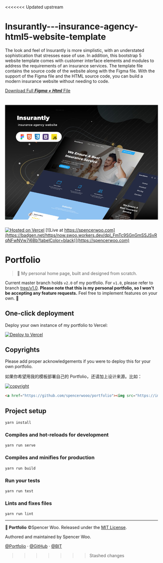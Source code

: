 <<<<<<< Updated upstream
# Insurantly---insurance-agency-html5-website-template
The look and feel of Insurantly is more simplistic, with an understated sophistication that stresses ease of use. In addition, this bootstrap 5 website template comes with customer interface elements and modules to address the requirements of an insurance services. The template file contains the source code of the website along with the Figma file. With the support of the Figma file and the HTML source code, you can build a modern insurance website without needing to code.

[Download Full ***Figma + Html*** File ](https://www.figmaland.com/templates/insurantly-insurance-agency-html5-website-template)

![Preview Template](/preview/thumbnail.jpg "Preview Template")
=======
[![Hosted on Vercel](https://badgen.net/badge/Vercel/$%20now%20spencerwooo%2Fportfolio/001122?icon=zeit&labelColor=black)](https://vercel.com/spencerwoo/home)
[![Live at https://spencerwoo.com](https://badgen.net/https/now.swoo.workers.dev/dpl_FmTc9SGnGmSSJSvRqNFwNVw7i6Bb?labelColor=black)](https://spencerwoo.com)

# Portfolio

> 🍌 My personal home page, built and designed from scratch.

Current master branch holds `v2.0` of my portfolio. For `v1.0`, please refer to branch [tree/v1.0](https://github.com/spencerwooo/portfolio/tree/v1.0). **Please note that this is my personal portfolio, so I won't be accepting any feature requests.** Feel free to implement features on your own. 💜

<!-- [![Netlify Status](https://api.netlify.com/api/v1/badges/b78fe007-3630-48ab-9476-d4abf49459f6/deploy-status)](https://app.netlify.com/sites/spencer/deploys) -->

## One-click deployment

Deploy your own instance of my portfolio to Vercel:

[![Deploy to Vercel](https://vercel.com/button)](https://vercel.com/import/project?template=spencerwooo%2Fportfolio)

## Copyrights

Please add proper acknowledgements if you were to deploy this for your own portfolio.

如果你希望用我的模板部署自己的 Portfolio，还请加上设计来源。比如：

[![copyright](https://img.shields.io/badge/Designed%20by-github.com%2Fspencerwooo-black?logo=github&style=for-the-badge&labelColor=24292e)](https://github.com/spencerwooo/portfolio)

```html
<a href="https://github.com/spencerwooo/portfolio"><img src="https://img.shields.io/badge/Designed%20by-github.com%2Fspencerwooo-black?logo=github&style=for-the-badge&labelColor=24292e" alt="copyright"/></a>
```

## Project setup

```
yarn install
```

### Compiles and hot-reloads for development

```
yarn run serve
```

### Compiles and minifies for production

```
yarn run build
```

### Run your tests

```
yarn run test
```

### Lints and fixes files

```
yarn run lint
```

---

**🍌 Portfolio** ©Spencer Woo. Released under the [MIT License](./LICENSE).

Authored and maintained by Spencer Woo.

[@Portfolio](https://spencerwoo.com) · [@GitHub](https://github.com/spencerwooo) · [@BIT](http://www.bit.edu.cn/)
>>>>>>> Stashed changes
